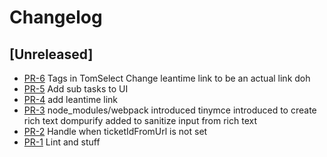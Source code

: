 # Changelog

## [Unreleased]

* [PR-6](https://github.com/ITK-Leantime/leantime-show-ticket/pull/6)
  Tags in TomSelect
  Change leantime link to be an actual link doh
* [PR-5](https://github.com/ITK-Leantime/leantime-show-ticket/pull/5)
  Add sub tasks to UI
* [PR-4](https://github.com/ITK-Leantime/leantime-show-ticket/pull/4)
  add leantime link
* [PR-3](https://github.com/ITK-Leantime/leantime-show-ticket/pull/3)
  node_modules/webpack introduced
  tinymce introduced to create rich text
  dompurify added to sanitize input from rich text
* [PR-2](https://github.com/ITK-Leantime/leantime-show-ticket/pull/2)
  Handle when ticketIdFromUrl is not set
* [PR-1](https://github.com/ITK-Leantime/leantime-show-ticket/pull/1)
  Lint and stuff
